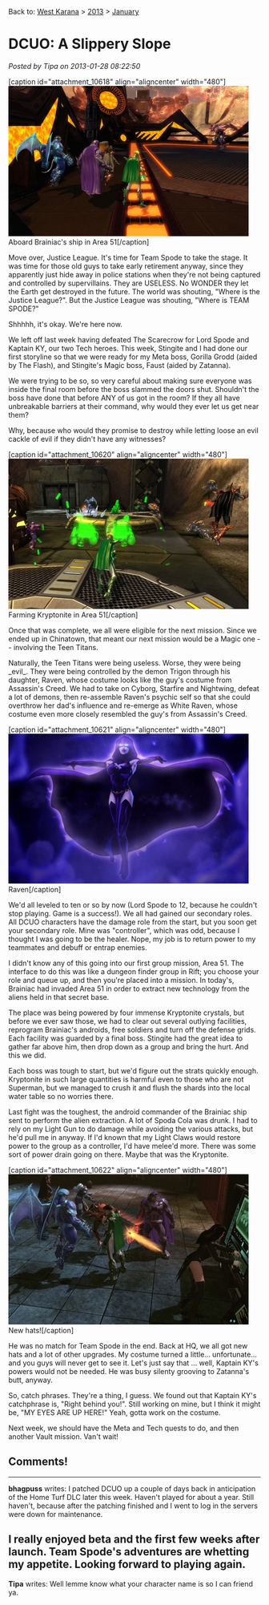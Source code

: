 Back to: [West Karana](/posts/westkarana.md) > [2013](/posts/2013/westkarana.md) > [January](./westkarana.md)
# DCUO: A Slippery Slope

*Posted by Tipa on 2013-01-28 08:22:50*

[caption id="attachment\_10618" align="aligncenter" width="480"][![](../../../uploads/2013/01/MADV101_AUDIO-PC-28-00.02.180-480x300.jpg "Aboard Brainiac's ship")](../../../uploads/2013/01/MADV101_AUDIO-PC-28-00.02.180.jpg) Aboard Brainiac's ship in Area 51[/caption]

Move over, Justice League. It's time for Team Spode to take the stage. It was time for those old guys to take early retirement anyway, since they apparently just hide away in police stations when they're not being captured and controlled by supervillains. They are USELESS. No WONDER they let the Earth get destroyed in the future. The world was shouting, "Where is the Justice League?". But the Justice League was shouting, "Where is TEAM SPODE?"

Shhhhh, it's okay. We're here now.

We left off last week having defeated The Scarecrow for Lord Spode and Kaptain KY, our two Tech heroes. This week, Stingite and I had done our first storyline so that we were ready for my Meta boss, Gorilla Grodd (aided by The Flash), and Stingite's Magic boss, Faust (aided by Zatanna).

We were trying to be so, so very careful about making sure everyone was inside the final room before the boss slammed the doors shut. Shouldn't the boss have done that before ANY of us got in the room? If they all have unbreakable barriers at their command, why would they ever let us get near them?

Why, because who would they promise to destroy while letting loose an evil cackle of evil if they didn't have any witnesses?

[caption id="attachment\_10620" align="aligncenter" width="480"][![](../../../uploads/2013/01/MADV101_AUDIO-PC-28-00.00.310-480x300.jpg "Farming Kryptonite in Area 51")](../../../uploads/2013/01/MADV101_AUDIO-PC-28-00.00.310.jpg) Farming Kryptonite in Area 51[/caption]

Once that was complete, we all were eligible for the next mission. Since we ended up in Chinatown, that meant our next mission would be a Magic one -- involving the Teen Titans.

Naturally, the Teen Titans were being useless. Worse, they were being \_evil\_. They were being controlled by the demon Trigon through his daughter, Raven, whose costume looks like the guy's costume from Assassin's Creed. We had to take on Cyborg, Starfire and Nightwing, defeat a lot of demons, then re-assemble Raven's psychic self so that she could overthrow her dad's influence and re-emerge as White Raven, whose costume even more closely resembled the guy's from Assassin's Creed.

[caption id="attachment\_10621" align="aligncenter" width="480"][![](../../../uploads/2013/01/DCGame-2013-01-27-23-16-39-29-480x299.jpg "Raven")](../../../uploads/2013/01/DCGame-2013-01-27-23-16-39-29.jpg) Raven[/caption]

We'd all leveled to ten or so by now (Lord Spode to 12, because he couldn't stop playing. Game is a success!). We all had gained our secondary roles. All DCUO characters have the damage role from the start, but you soon get your secondary role. Mine was "controller", which was odd, because I thought I was going to be the healer. Nope, my job is to return power to my teammates and debuff or entrap enemies.

I didn't know any of this going into our first group mission, Area 51. The interface to do this was like a dungeon finder group in Rift; you choose your role and queue up, and then you're placed into a mission. In today's, Brainiac had invaded Area 51 in order to extract new technology from the aliens held in that secret base.

The place was being powered by four immense Kryptonite crystals, but before we ever saw those, we had to clear out several outlying facilities, reprogram Brainiac's androids, free soldiers and turn off the defense grids. Each facility was guarded by a final boss. Stingite had the great idea to gather far above him, then drop down as a group and bring the hurt. And this we did.

Each boss was tough to start, but we'd figure out the strats quickly enough. Kryptonite in such large quantities is harmful even to those who are not Superman, but we managed to crush it and flush the shards into the local water table so no worries there.

Last fight was the toughest, the android commander of the Brainiac ship sent to perform the alien extraction. A lot of Spoda Cola was drunk. I had to rely on my Light Gun to do damage while avoiding the various attacks, but he'd pull me in anyway. If I'd known that my Light Claws would restore power to the group as a controller, I'd have melee'd more. There was some sort of power drain going on there. Maybe that was the Kryptonite.

[caption id="attachment\_10622" align="aligncenter" width="480"][![](../../../uploads/2013/01/INTCHARLIGHTRIG_NEUT-PC-28-00.14.370-480x300.jpg "New hats!")](../../../uploads/2013/01/INTCHARLIGHTRIG_NEUT-PC-28-00.14.370.jpg) New hats![/caption]

He was no match for Team Spode in the end. Back at HQ, we all got new hats and a lot of other upgrades. My costume turned a little... unfortunate... and you guys will never get to see it. Let's just say that ... well, Kaptain KY's powers would not be needed. He was busy silenty grooving to Zatanna's butt, anyway.

So, catch phrases. They're a thing, I guess. We found out that Kaptain KY's catchphrase is, "Right behind you!". Still working on mine, but I think it might be, "MY EYES ARE UP HERE!" Yeah, gotta work on the costume.

Next week, we should have the Meta and Tech quests to do, and then another Vault mission. Van't wait!

## Comments!
---
**bhagpuss** writes: I patched DCUO up a couple of days back in anticipation of the Home Turf DLC later this week. Haven't played for about a year. Still haven't, because after the patching finished and I went to log in the servers were down for maintenance.

I really enjoyed beta and the first few weeks after launch. Team Spode's adventures are whetting my appetite. Looking forward to playing again.
---
**Tipa** writes: Well lemme know what your character name is so I can friend ya.

